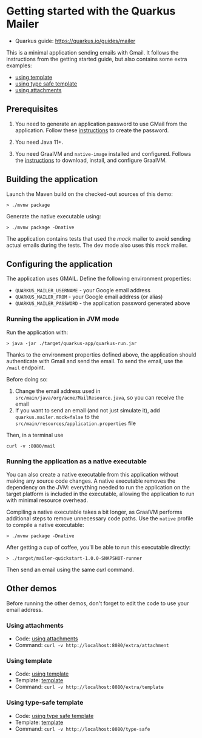 # Getting started with the Quarkus Mailer

* Quarkus guide: https://quarkus.io/guides/mailer

This is a minimal application sending emails with Gmail.
It follows the instructions from the getting started guide, but also contains some extra examples:

* [using template](src/main/java/of/acme/extra/ExtraMailResource.java) 
* [using type safe template](src/main/java/of/acme/extra/TypeSafeMailResource.java)
* [using attachments](src/main/java/of/acme/extra/ExtraMailResource.java)

## Prerequisites

1. You need to generate an application password to use GMail from the application.
Follow these [instructions](https://support.google.com/mail/answer/185833) to create the password. 

2. You need Java 11+.
3. You need GraalVM and `native-image` installed and configured. Follows the [instructions](https://quarkus.io/guides/building-native-image) to download, install, and configure GraalVM.

## Building the application

Launch the Maven build on the checked-out sources of this demo:

```shell script
> ./mvnw package
```

Generate the native executable using:

```shell script
> ./mvnw package -Dnative
```

The application contains tests that used the _mock_ mailer to avoid sending actual emails during the tests.
The dev mode also uses this _mock_ mailer.

## Configuring the application

The application uses GMAIL.
Define the following environment properties:

* `QUARKUS_MAILER_USERNAME` - your Google email address
* `QUARKUS_MAILER_FROM` - your Google email address (or alias)
* `QUARKUS_MAILER_PASSWORD` - the application password generated above

### Running the application in JVM mode

Run the application with:

```shell script
> java -jar ./target/quarkus-app/quarkus-run.jar
```

Thanks to the environment properties defined above, the application should authenticate with Gmail and send the email.
To send the email, use the `/mail` endpoint.

Before doing so:

1. Change the email address used in `src/main/java/org/acme/MailResource.java`, so you can receive the email
2. If you want to send an email (and not just simulate it), add `quarkus.mailer.mock=false` to the `src/main/resources/application.properties` file

Then, in a terminal use

```shell script
curl -v :8080/mail
```

### Running the application as a native executable

You can also create a native executable from this application without making any
source code changes. A native executable removes the dependency on the JVM:
everything needed to run the application on the target platform is included in
the executable, allowing the application to run with minimal resource overhead.

Compiling a native executable takes a bit longer, as GraalVM performs additional
steps to remove unnecessary code paths. Use the  `native` profile to compile a
native executable:

```shell script
> ./mvnw package -Dnative
```

After getting a cup of coffee, you'll be able to run this executable directly:

```shell script
> ./target/mailer-quickstart-1.0.0-SNAPSHOT-runner
```

Then send an email using the same _curl_ command. 


## Other demos

Before running the other demos, don't forget to edit the code to use your email address.

### Using attachments

* Code: [using attachments](src/main/java/of/acme/extra/ExtraMailResource.java)
* Command: `curl -v http://localhost:8080/extra/attachment`

### Using template

* Code: [using template](src/main/java/of/acme/extra/ExtraMailResource.java)
* Template: [template](src/main/resources/templates/ExtraMailResource/hello.html)  
* Command: `curl -v http://localhost:8080/extra/template`

### Using type-safe template

* Code: [using type safe template](src/main/java/of/acme/extra/TypeSafeMailResource.java)
* Template: [template](src/main/resources/templates/TypeSafeMailResource/hello.html)
* Command: `curl -v http://localhost:8080/type-safe`



